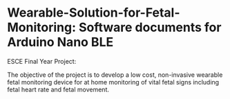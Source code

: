 # Wearable-Solution-for-Fetal-Monitoring: Software documents for Arduino Nano BLE
ESCE Final Year Project:
<Wearable Solution for Fetal Monitoring>

The objective of the project is to develop a low cost, non-invasive wearable fetal monitoring device for at home monitoring of vital fetal signs including fetal heart rate and fetal movement.
